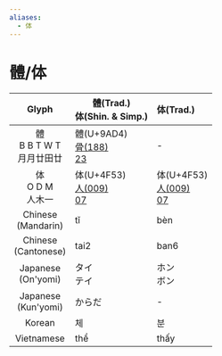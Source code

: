 ```yaml
---
aliases:
  - 体
---
```


# 體/体

|          Glyph          | 體(Trad.)<br>体(Shin. & Simp.)                    | 体(Trad.)                                        |
| :---------------------: | ----------------------------------------------- | :---------------------------------------------- |
| 體<br>B B T W T<br>月月廿田廿 | 體(U+9AD4)<br>[骨(188)](骨(188).md)<br>[23](23.md) | -                                               |
|    体<br>O D M<br>人木一    | 体(U+4F53)<br>[人(009)](人(009).md)<br>[07](07.md) | 体(U+4F53)<br>[人(009)](人(009).md)<br>[07](07.md) |
|  Chinese<br>(Mandarin)  | tǐ                                              | bèn                                             |
| Chinese<br>(Cantonese)  | tai2                                            | ban6                                            |
|  Japanese<br>(On'yomi)  | タイ<br>テイ                                        | ホン<br>ボン                                        |
| Japanese<br>(Kun'yomi)  | からだ                                             | -                                               |
|         Korean          | 체                                               | 분                                               |
|       Vietnamese        | thể                                             | thấy                                            |
